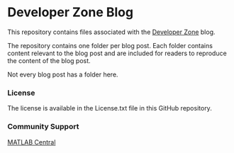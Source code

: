 # Developer Zone Blog 
This repository contains files associated with the [Developer Zone](https://blogs.mathworks.com/developer/) blog.

The repository contains one folder per blog post. Each folder contains content relevant to the blog post and are included for readers to reproduce the content of the blog post. 

Not every blog post has a folder here.

### License

The license is available in the License.txt file in this GitHub repository.

### Community Support

[MATLAB Central](https://www.mathworks.com/matlabcentral)
